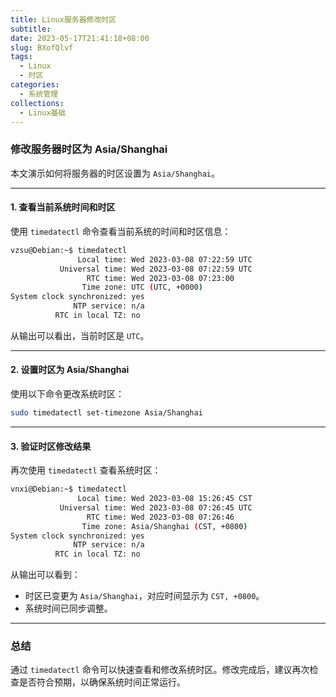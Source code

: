 ```yaml
---
title: Linux服务器修改时区 
subtitle:
date: 2023-05-17T21:41:18+08:00
slug: BXofQlvf
tags:
  - Linux
  - 时区
categories:
  - 系统管理
collections:
  - Linux基础
---
```


### 修改服务器时区为 Asia/Shanghai

本文演示如何将服务器的时区设置为 `Asia/Shanghai`。

---

#### 1. 查看当前系统时间和时区

使用 `timedatectl` 命令查看当前系统的时间和时区信息：

```bash
vzsu@Debian:~$ timedatectl
               Local time: Wed 2023-03-08 07:22:59 UTC
           Universal time: Wed 2023-03-08 07:22:59 UTC
                 RTC time: Wed 2023-03-08 07:23:00
                Time zone: UTC (UTC, +0000)
System clock synchronized: yes
              NTP service: n/a
          RTC in local TZ: no
```

从输出可以看出，当前时区是 `UTC`。

---

#### 2. 设置时区为 Asia/Shanghai

使用以下命令更改系统时区：

```bash
sudo timedatectl set-timezone Asia/Shanghai
```

---

#### 3. 验证时区修改结果

再次使用 `timedatectl` 查看系统时区：

```bash
vnxi@Debian:~$ timedatectl
               Local time: Wed 2023-03-08 15:26:45 CST
           Universal time: Wed 2023-03-08 07:26:45 UTC
                 RTC time: Wed 2023-03-08 07:26:46
                Time zone: Asia/Shanghai (CST, +0800)
System clock synchronized: yes
              NTP service: n/a
          RTC in local TZ: no
```

从输出可以看到：

* 时区已变更为 `Asia/Shanghai`，对应时间显示为 `CST, +0800`。
* 系统时间已同步调整。

---

### 总结

通过 `timedatectl` 命令可以快速查看和修改系统时区。修改完成后，建议再次检查是否符合预期，以确保系统时间正常运行。

